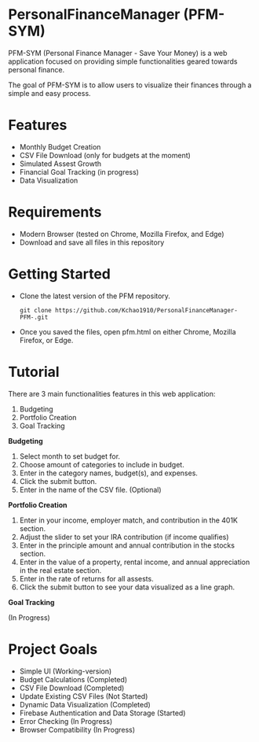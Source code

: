 # PersonalFinanceManager (PFM-SYM)

PFM-SYM (Personal Finance Manager - Save Your Money) is a web application focused on providing simple functionalities geared towards personal finance.

The goal of PFM-SYM is to allow users to visualize their finances through a simple and easy process.

# Features
* Monthly Budget Creation
* CSV File Download (only for budgets at the moment)
* Simulated Assest Growth
* Financial Goal Tracking (in progress)
* Data Visualization

# Requirements
* Modern Browser (tested on Chrome, Mozilla Firefox, and Edge)
* Download and save all files in this repository

# Getting Started
* Clone the latest version of the PFM repository.<br>
    ```
    git clone https://github.com/Kchao1910/PersonalFinanceManager-PFM-.git
    ```
* Once you saved the files, open pfm.html on either Chrome, Mozilla Firefox, or Edge.

# Tutorial
There are 3 main functionalities features in this web application:<br>

1) Budgeting
2) Portfolio Creation
3) Goal Tracking

**Budgeting**
1) Select month to set budget for.
2) Choose amount of categories to include in budget.
3) Enter in the category names, budget(s), and expenses.
4) Click the submit button.
5) Enter in the name of the CSV file. (Optional)

**Portfolio Creation**

1) Enter in your income, employer match, and contribution in the 401K section.
2) Adjust the slider to set your IRA contribution (if income qualifies)
3) Enter in the principle amount and annual contribution in the stocks section.
4) Enter in the value of a property, rental income, and annual appreciation in the real estate section.
5) Enter in the rate of returns for all assests.
6) Click the submit button to see your data visualized as a line graph.

**Goal Tracking**

(In Progress)
# Project Goals
* Simple UI (Working-version)
* Budget Calculations (Completed)
* CSV File Download (Completed)
* Update Existing CSV Files (Not Started)
* Dynamic Data Visualization (Completed)
* Firebase Authentication and Data Storage (Started)
* Error Checking (In Progress)
* Browser Compatibility (In Progress)

